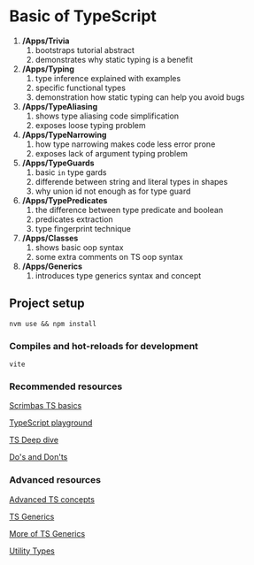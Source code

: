 # Basic of TypeScript

1. **/Apps/Trivia** 
   1. bootstraps tutorial abstract 
   2. demonstrates why static typing is a benefit
2. **/Apps/Typing**
   1. type inference explained with examples
   2. specific functional types
   3. demonstration how static typing can help you avoid bugs
3. **/Apps/TypeAliasing** 
   1. shows type aliasing code simplification 
   2. exposes loose typing problem
4. **/Apps/TypeNarrowing**
   1. how type narrowing makes code less error prone
   2. exposes lack of argument typing problem
5. **/Apps/TypeGuards** 
   1. basic `in` type gards
   2. differende between string and literal types in shapes
   3. why union id not enough as for type guard
6. **/Apps/TypePredicates** 
   1. the difference between type predicate and boolean
   2. predicates extraction
   3. type fingerprint technique
7. **/Apps/Classes**
   1. shows basic oop syntax 
   2. some extra comments on TS oop syntax
8. **/Apps/Generics**
   1. introduces type generics syntax and concept

## Project setup
```
nvm use && npm install
```

### Compiles and hot-reloads for development
```
vite
```

### Recommended resources
[Scrimbas TS basics](https://scrimba.com/learn/typescript)

[TypeScript playground](https://www.typescriptlang.org/play)

[TS Deep dive](https://basarat.gitbook.io/typescript/styleguide)

[Do's and Don'ts](https://www.typescriptlang.org/docs/handbook/declaration-files/do-s-and-don-ts.html)

### Advanced resources
[Advanced TS concepts](https://www.youtube.com/watch?v=eJ6R1knfsoc)

[TS Generics](https://www.youtube.com/watch?v=VR4qgEZ-YkQ)

[More of TS Generics](https://www.youtube.com/watch?v=dLPgQRbVquo)

[Utility Types](https://www.youtube.com/watch?v=Fgcu_iB2X04)
